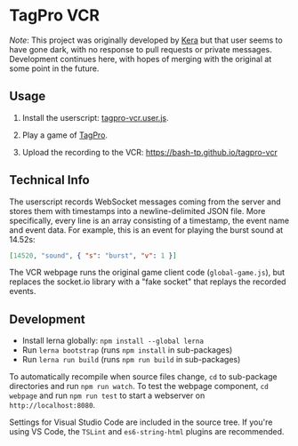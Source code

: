 # TagPro VCR

*Note*: This project was originally developed by [Kera](https://github.com/keratagpro/tagpro-vcr) but that user seems to have gone dark,
with no response to pull requests or private messages. Development continues here, with hopes of merging with the original at some point in
the future.

## Usage

1.  Install the userscript: [tagpro-vcr.user.js](https://bash-tp.github.io/tagpro-vcr/tagpro-vcr.user.js).

2.  Play a game of [TagPro](http://tagpro.gg).

3.  Upload the recording to the VCR: https://bash-tp.github.io/tagpro-vcr

## Technical Info

The userscript records WebSocket messages coming from the server and stores them with timestamps
into a newline-delimited JSON file. More specifically, every line is an array consisting of a timestamp, the event name and event data.
For example, this is an event for playing the burst sound at 14.52s:

```json
[14520, "sound", { "s": "burst", "v": 1 }]
```

The VCR webpage runs the original game client code (`global-game.js`), but replaces the socket.io library with a "fake socket" that replays the recorded events.

## Development

*   Install lerna globally: `npm install --global lerna`
*   Run `lerna bootstrap` (runs `npm install` in sub-packages)
*   Run `lerna run build` (runs `npm run build` in sub-packages)

To automatically recompile when source files change, `cd` to sub-package directories and run `npm run watch`.
To test the webpage component, `cd webpage` and run `npm run test` to start a webserver on `http://localhost:8080`.

Settings for Visual Studio Code are included in the source tree. If you're using VS Code, the `TSLint` and `es6-string-html` plugins are recommended.
